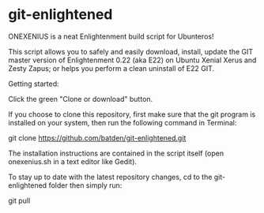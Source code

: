 # git-enlightened
ONEXENIUS is a neat Enlightenment build script for Ubunteros!

This script allows you to safely and easily download, install, update the GIT
master version of Enlightenment 0.22 (aka E22) on Ubuntu Xenial Xerus
and Zesty Zapus; or helps you perform a clean uninstall of E22 GIT.

Getting started:

Click the green "Clone or download" button.

If you choose to clone this repository, first make sure that the git program is installed
on your system,
then run the following command in Terminal:

git clone https://github.com/batden/git-enlightened.git

The installation instructions are contained in the script itself
(open onexenius.sh in a text editor like Gedit).

To stay up to date with the latest repository changes, cd to the git-enlightened folder
then simply run:

git pull
